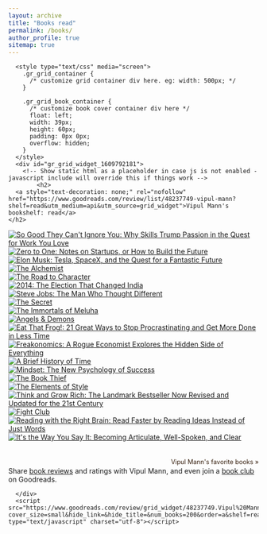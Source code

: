 ```yaml
---
layout: archive
title: "Books read"
permalink: /books/
author_profile: true
sitemap: true
---
```


      <style type="text/css" media="screen">
        .gr_grid_container {
          /* customize grid container div here. eg: width: 500px; */
        }

        .gr_grid_book_container {
          /* customize book cover container div here */
          float: left;
          width: 39px;
          height: 60px;
          padding: 0px 0px;
          overflow: hidden;
        }
      </style>
      <div id="gr_grid_widget_1609792181">
        <!-- Show static html as a placeholder in case js is not enabled - javascript include will override this if things work -->
            <h2>
      <a style="text-decoration: none;" rel="nofollow" href="https://www.goodreads.com/review/list/48237749-vipul-mann?shelf=read&utm_medium=api&utm_source=grid_widget">Vipul Mann's bookshelf: read</a>
    </h2>
  <div class="gr_grid_container">
    <div class="gr_grid_book_container"><a title="So Good They Can't Ignore You: Why Skills Trump Passion in the Quest for Work You Love" rel="nofollow" href="https://www.goodreads.com/book/show/13525945-so-good-they-can-t-ignore-you"><img alt="So Good They Can't Ignore You: Why Skills Trump Passion in the Quest for Work You Love" border="0" src="https://i.gr-assets.com/images/S/compressed.photo.goodreads.com/books/1360564614l/13525945._SY75_.jpg" /></a></div>
    <div class="gr_grid_book_container"><a title="Zero to One: Notes on Startups, or How to Build the Future" rel="nofollow" href="https://www.goodreads.com/book/show/18050143-zero-to-one"><img alt="Zero to One: Notes on Startups, or How to Build the Future" border="0" src="https://i.gr-assets.com/images/S/compressed.photo.goodreads.com/books/1414347376l/18050143._SX50_.jpg" /></a></div>
    <div class="gr_grid_book_container"><a title="Elon Musk: Tesla, SpaceX, and the Quest for a Fantastic Future" rel="nofollow" href="https://www.goodreads.com/book/show/25541028-elon-musk"><img alt="Elon Musk: Tesla, SpaceX, and the Quest for a Fantastic Future" border="0" src="https://i.gr-assets.com/images/S/compressed.photo.goodreads.com/books/1518291452l/25541028._SY75_.jpg" /></a></div>
    <div class="gr_grid_book_container"><a title="The Alchemist" rel="nofollow" href="https://www.goodreads.com/book/show/865.The_Alchemist"><img alt="The Alchemist" border="0" src="https://i.gr-assets.com/images/S/compressed.photo.goodreads.com/books/1483412266l/865._SY75_.jpg" /></a></div>
    <div class="gr_grid_book_container"><a title="The Road to Character" rel="nofollow" href="https://www.goodreads.com/book/show/22551809-the-road-to-character"><img alt="The Road to Character" border="0" src="https://i.gr-assets.com/images/S/compressed.photo.goodreads.com/books/1422216361l/22551809._SY75_.jpg" /></a></div>
    <div class="gr_grid_book_container"><a title="2014: The Election That Changed India" rel="nofollow" href="https://www.goodreads.com/book/show/23488171-2014"><img alt="2014: The Election That Changed India" border="0" src="https://i.gr-assets.com/images/S/compressed.photo.goodreads.com/books/1430607284l/23488171._SX50_.jpg" /></a></div>
    <div class="gr_grid_book_container"><a title="Steve Jobs: The Man Who Thought Different" rel="nofollow" href="https://www.goodreads.com/book/show/12969593-steve-jobs"><img alt="Steve Jobs: The Man Who Thought Different" border="0" src="https://i.gr-assets.com/images/S/compressed.photo.goodreads.com/books/1359803535l/12969593._SX50_.jpg" /></a></div>
    <div class="gr_grid_book_container"><a title="The Secret (The Secret, #1)" rel="nofollow" href="https://www.goodreads.com/book/show/52529.The_Secret"><img alt="The Secret" border="0" src="https://i.gr-assets.com/images/S/compressed.photo.goodreads.com/books/1591728338l/52529._SX50_.jpg" /></a></div>
    <div class="gr_grid_book_container"><a title="The Immortals of Meluha (Shiva Trilogy, #1)" rel="nofollow" href="https://www.goodreads.com/book/show/7913305-the-immortals-of-meluha"><img alt="The Immortals of Meluha" border="0" src="https://i.gr-assets.com/images/S/compressed.photo.goodreads.com/books/1334659192l/7913305._SY75_.jpg" /></a></div>
    <div class="gr_grid_book_container"><a title="Angels & Demons (Robert Langdon, #1)" rel="nofollow" href="https://www.goodreads.com/book/show/960.Angels_Demons"><img alt="Angels & Demons" border="0" src="https://i.gr-assets.com/images/S/compressed.photo.goodreads.com/books/1558711679l/960._SY75_.jpg" /></a></div>
    <div class="gr_grid_book_container"><a title="Eat That Frog!: 21 Great Ways to Stop Procrastinating and Get More Done in Less Time" rel="nofollow" href="https://www.goodreads.com/book/show/95887.Eat_That_Frog_"><img alt="Eat That Frog!: 21 Great Ways to Stop Procrastinating and Get More Done in Less Time" border="0" src="https://i.gr-assets.com/images/S/compressed.photo.goodreads.com/books/1328854785l/95887._SY75_.jpg" /></a></div>
    <div class="gr_grid_book_container"><a title="Freakonomics: A Rogue Economist Explores the Hidden Side of Everything" rel="nofollow" href="https://www.goodreads.com/book/show/1202.Freakonomics"><img alt="Freakonomics: A Rogue Economist Explores the Hidden Side of Everything" border="0" src="https://i.gr-assets.com/images/S/compressed.photo.goodreads.com/books/1550917827l/1202._SX50_.jpg" /></a></div>
    <div class="gr_grid_book_container"><a title="A Brief History of Time" rel="nofollow" href="https://www.goodreads.com/book/show/3869.A_Brief_History_of_Time"><img alt="A Brief History of Time" border="0" src="https://i.gr-assets.com/images/S/compressed.photo.goodreads.com/books/1333578746l/3869._SX50_.jpg" /></a></div>
    <div class="gr_grid_book_container"><a title="Mindset: The New Psychology of Success" rel="nofollow" href="https://www.goodreads.com/book/show/40745.Mindset"><img alt="Mindset: The New Psychology of Success" border="0" src="https://i.gr-assets.com/images/S/compressed.photo.goodreads.com/books/1436227012l/40745._SY75_.jpg" /></a></div>
    <div class="gr_grid_book_container"><a title="The Book Thief" rel="nofollow" href="https://www.goodreads.com/book/show/19063.The_Book_Thief"><img alt="The Book Thief" border="0" src="https://i.gr-assets.com/images/S/compressed.photo.goodreads.com/books/1522157426l/19063._SY75_.jpg" /></a></div>
    <div class="gr_grid_book_container"><a title="The Elements of Style" rel="nofollow" href="https://www.goodreads.com/book/show/33514.The_Elements_of_Style"><img alt="The Elements of Style" border="0" src="https://i.gr-assets.com/images/S/compressed.photo.goodreads.com/books/1168447985l/33514._SY75_.jpg" /></a></div>
    <div class="gr_grid_book_container"><a title="Think and Grow Rich: The Landmark Bestseller Now Revised and Updated for the 21st Century" rel="nofollow" href="https://www.goodreads.com/book/show/1005.Think_and_Grow_Rich"><img alt="Think and Grow Rich: The Landmark Bestseller Now Revised and Updated for the 21st Century" border="0" src="https://i.gr-assets.com/images/S/compressed.photo.goodreads.com/books/1388177008l/1005._SX50_.jpg" /></a></div>
    <div class="gr_grid_book_container"><a title="Fight Club" rel="nofollow" href="https://www.goodreads.com/book/show/5759.Fight_Club"><img alt="Fight Club" border="0" src="https://i.gr-assets.com/images/S/compressed.photo.goodreads.com/books/1357128997l/5759._SX50_.jpg" /></a></div>
    <div class="gr_grid_book_container"><a title="Reading with the Right Brain: Read Faster by Reading Ideas Instead of Just Words" rel="nofollow" href="https://www.goodreads.com/book/show/23350443-reading-with-the-right-brain"><img alt="Reading with the Right Brain: Read Faster by Reading Ideas Instead of Just Words" border="0" src="https://i.gr-assets.com/images/S/compressed.photo.goodreads.com/books/1436088098l/23350443._SY75_.jpg" /></a></div>
    <div class="gr_grid_book_container"><a title="It's the Way You Say It: Becoming Articulate, Well-Spoken, and Clear" rel="nofollow" href="https://www.goodreads.com/book/show/8885868-it-s-the-way-you-say-it"><img alt="It's the Way You Say It: Becoming Articulate, Well-Spoken, and Clear" border="0" src="https://i.gr-assets.com/images/S/compressed.photo.goodreads.com/books/1348307293l/8885868._SX50_.jpg" /></a></div>
    <br style="clear: both"/><br/><a class="gr_grid_branding" style="font-size: .9em; color: #382110; text-decoration: none; float: right; clear: both" rel="nofollow" href="https://www.goodreads.com/user/show/48237749-vipul-mann">Vipul Mann's favorite books »</a>
  <noscript><br/>Share <a rel="nofollow" href="/">book reviews</a> and ratings with Vipul Mann, and even join a <a rel="nofollow" href="/group">book club</a> on Goodreads.</noscript>
  </div>

      </div>
      <script src="https://www.goodreads.com/review/grid_widget/48237749.Vipul%20Mann's%20bookshelf:%20read?cover_size=small&hide_link=&hide_title=&num_books=200&order=a&shelf=read&sort=date_added&widget_id=1609792181" type="text/javascript" charset="utf-8"></script>
